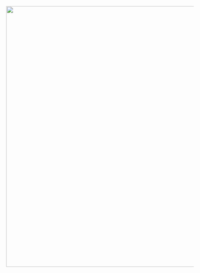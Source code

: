 <img src="https://instagram.fbdj4-1.fna.fbcdn.net/v/t51.2885-15/sh0.08/e35/p640x640/109428189_2763896797216727_6303892214419101315_n.jpg?_nc_ht=instagram.fbdj4-1.fna.fbcdn.net&_nc_cat=111&_nc_ohc=PqGw7gzIFPgAX8QuloX&oh=375e2f865bfb444c5f1fad50b44ee150&oe=5F47660B" width="700">